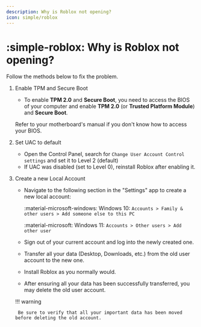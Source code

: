 ```yaml
---
description: Why is Roblox not opening?
icon: simple/roblox
---
```


# :simple-roblox: Why is Roblox not opening?

Follow the methods below to fix the problem.

1. Enable TPM and Secure Boot

    - To enable **TPM 2.0** and **Secure Boot**, you need to access the BIOS of your computer and enable **TPM 2.0** (or **Trusted Platform Module**) and **Secure Boot**.

    Refer to your motherboard's manual if you don't know how to access your BIOS.


2. Set UAC to default

    - Open the Control Panel, search for `Change User Account Control settings` and set it to Level 2 (default)
    - If UAC was disabled (set to Level 0), reinstall Roblox after enabling it.


3. Create a new Local Account

    - Navigate to the following section in the "Settings" app to create a new local account:

        :material-microsoft-windows: Windows 10: `Accounts > Family & other users > Add someone else to this PC`
        
        :material-microsoft: Windows 11: `Accounts > Other users > Add other user`

    - Sign out of your current account and log into the newly created one.

    - Transfer all your data (Desktop, Downloads, etc.) from the old user account to the new one.

    - Install Roblox as you normally would.

    - After ensuring all your data has been successfully transferred, you may delete the old user account.

    !!! warning

        Be sure to verify that all your important data has been moved before deleting the old account.
